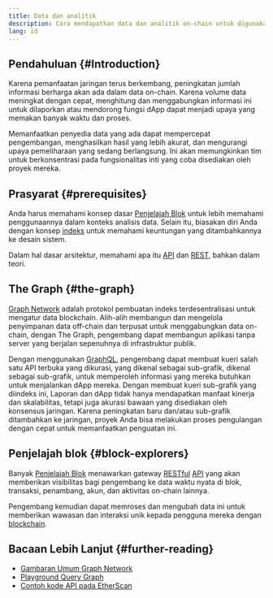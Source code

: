 ```yaml
---
title: Data dan analitik
description: Cara mendapatkan data dan analitik on-chain untuk digunakan di dapp Anda
lang: id
---
```


## Pendahuluan {#Introduction}

Karena pemanfaatan jaringan terus berkembang, peningkatan jumlah informasi berharga akan ada dalam data on-chain. Karena volume data meningkat dengan cepat, menghitung dan menggabungkan informasi ini untuk dilaporkan atau mendorong fungsi dApp dapat menjadi upaya yang memakan banyak waktu dan proses.

Memanfaatkan penyedia data yang ada dapat mempercepat pengembangan, menghasilkan hasil yang lebih akurat, dan mengurangi upaya pemeliharaan yang sedang berlangsung. Ini akan memungkinkan tim untuk berkonsentrasi pada fungsionalitas inti yang coba disediakan oleh proyek mereka.

## Prasyarat {#prerequisites}

Anda harus memahami konsep dasar [Penjelajah Blok](/developers/docs/data-and-analytics/block-explorers/) untuk lebih memahami penggunaannya dalam konteks analisis data. Selain itu, biasakan diri Anda dengan konsep [indeks](/glossary/#index) untuk memahami keuntungan yang ditambahkannya ke desain sistem.

Dalam hal dasar arsitektur, memahami apa itu [API](https://www.wikipedia.org/wiki/API) dan [REST](https://www.wikipedia.org/wiki/Representational_state_transfer), bahkan dalam teori.

## The Graph {#the-graph}

[Graph Network](https://thegraph.com/) adalah protokol pembuatan indeks terdesentralisasi untuk mengatur data blockchain. Alih-alih membangun dan mengelola penyimpanan data off-chain dan terpusat untuk menggabungkan data on-chain, dengan The Graph, pengembang dapat membangun aplikasi tanpa server yang berjalan sepenuhnya di infrastruktur publik.

Dengan menggunakan [GraphQL](https://graphql.org/), pengembang dapat membuat kueri salah satu API terbuka yang dikurasi, yang dikenal sebagai sub-grafik, dikenal sebagai sub-grafik, untuk memperoleh informasi yang mereka butuhkan untuk menjalankan dApp mereka. Dengan membuat kueri sub-grafik yang diindeks ini, Laporan dan dApp tidak hanya mendapatkan manfaat kinerja dan skalabilitas, tetapi juga akurasi bawaan yang disediakan oleh konsensus jaringan. Karena peningkatan baru dan/atau sub-grafik ditambahkan ke jaringan, proyek Anda bisa melakukan proses pengulangan dengan cepat untuk memanfaatkan penguatan ini.

## Penjelajah blok {#block-explorers}

Banyak [Penjelajah Blok](/developers/docs/data-and-analytics/block-explorers/) menawarkan gateway [RESTful](https://www.wikipedia.org/wiki/Representational_state_transfer) [API](https://www.wikipedia.org/wiki/API) yang akan memberikan visibilitas bagi pengembang ke data waktu nyata di blok, transaksi, penambang, akun, dan aktivitas on-chain lainnya.

Pengembang kemudian dapat memroses dan mengubah data ini untuk memberikan wawasan dan interaksi unik kepada pengguna mereka dengan [blockchain](/glossary/#blockchain).

## Bacaan Lebih Lanjut {#further-reading}

- [Gambaran Umum Graph Network](https://thegraph.com/docs/network#overview)
- [Playground Query Graph](https://thegraph.com/explorer/subgraph/graphprotocol/graph-network-mainnet?version=current)
- [Contoh kode API pada EtherScan](https://etherscan.io/apis#contracts)
